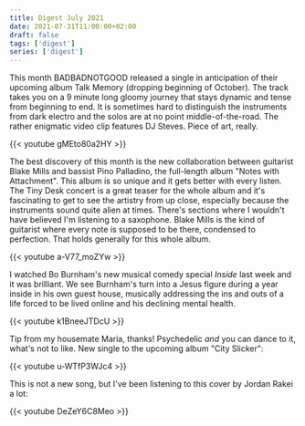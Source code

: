 ```yaml
---
title: Digest July 2021
date: 2021-07-31T11:00:00+02:00
draft: false
tags: ['digest']
series: ['digest']
---
```


This month BADBADNOTGOOD released a single in anticipation of their upcoming album Talk Memory (dropping beginning of October).
The track takes you on a 9 minute long gloomy journey that stays dynamic and tense from beginning to end. 
It is sometimes hard to distinguish the instruments from dark electro and the solos are at no point middle-of-the-road.
The rather enigmatic video clip features DJ Steves.
Piece of art, really.

{{< youtube gMEto80a2HY >}} 

The best discovery of this month is the new collaboration between guitarist Blake Mills and bassist Pino Palladino, the full-length album "Notes with Attachment". 
This album is so unique and it gets better with every listen.
The Tiny Desk concert is a great teaser for the whole album and it's fascinating to get to see the artistry from up close, especially because the instruments sound quite alien at times.
There's sections where I wouldn't have believed I'm listening to a saxophone.
Blake Mills is the kind of guitarist where every note is supposed to be there, condensed to perfection. 
That holds generally for this whole album.

{{< youtube a-V77_moZYw >}} 

I watched Bo Burnham's new musical comedy special *Inside* last week and it was brilliant. 
We see Burnham's turn into a Jesus figure during a year inside in his own guest house, musically addressing the ins and outs of a life forced to be lived online and his declining mental health.

{{< youtube k1BneeJTDcU >}} 

Tip from my housemate Maria, thanks!
Psychedelic *and* you can dance to it, what's not to like.
New single to the upcoming album "City Slicker":

{{< youtube u-WTfP3WJc4 >}} 

This is not a new song, but I've been listening to this cover by Jordan Rakei a lot:

{{< youtube DeZeY6C8Meo >}}
